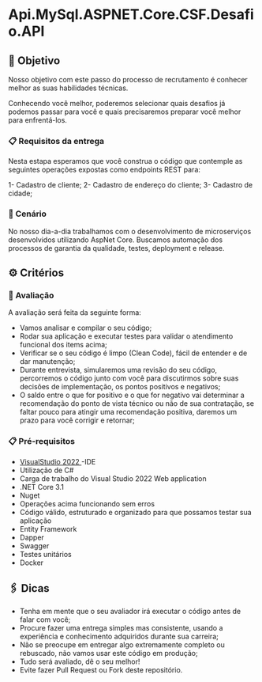 # Api.MySql.ASPNET.Core.CSF.Desafio.API

## 🚀 Objetivo

Nosso objetivo com este passo do processo de recrutamento é conhecer melhor as suas habilidades técnicas.

Conhecendo você melhor, poderemos selecionar quais desafios já podemos passar para você e quais precisaremos preparar você melhor para enfrentá-los.

### 📋 Requisitos da entrega

Nesta estapa esperamos que você construa o código que contemple as seguintes operações expostas como endpoints REST para:

1- Cadastro de cliente;
2- Cadastro de endereço do cliente;
3- Cadastro de cidade;



### 🔧 Cenário

No nosso dia-a-dia trabalhamos com o desenvolvimento de microserviços desenvolvidos utilizando AspNet Core. Buscamos automação dos processos de garantia da qualidade, testes, deployment e release.

## ⚙️ Critérios


### 🔩 Avaliação

A avaliação será feita da seguinte forma:

- Vamos analisar e compilar o seu código;
- Rodar sua aplicação e executar testes para validar o atendimento funcional dos items acima;
- Verificar se o seu código é limpo (Clean Code), fácil de entender e de dar manutenção;
- Durante entrevista, simularemos uma revisão do seu código, percorremos o código junto com você para discutirmos sobre suas decisões de implementação, os pontos positivos e negativos;
- O saldo entre o que for positivo e o que for negativo vai determinar a recomendação do ponto de vista técnico ou não de sua contratação, se faltar pouco para atingir uma recomendação positiva, daremos um prazo para você corrigir e retornar;

### 📋 Pré-requisitos
* [VisualStudio 2022 ](https://visualstudio.microsoft.com/pt-br/thank-you-downloading-visual-studio/?sku=Community&rel=16) -IDE
* Utilização de C#
* Carga de trabalho do Visual Studio 2022 Web application 
* .NET Core 3.1
* Nuget
* Operações acima funcionando sem erros
* Código válido, estruturado e organizado para que possamos testar sua aplicação
* Entity Framework
* Dapper
* Swagger
* Testes unitários
* Docker

## 🖇️ Dicas

 - Tenha em mente que o seu avaliador irá executar o código antes de falar com você;
 - Procure fazer uma entrega simples mas consistente, usando a experiência e conhecimento adquiridos durante sua carreira;
 - Não se preocupe em entregar algo extremamente completo ou rebuscado, não vamos usar este código em produção;
 - Tudo será avaliado, dê o seu melhor!
 - Evite fazer Pull Request ou Fork deste repositório.
